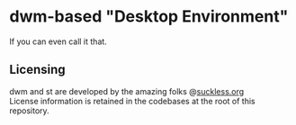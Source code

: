# dwm-based "Desktop Environment"

If you can even call it that.

## Licensing

dwm and st are developed by the amazing folks @[suckless.org](https://suckless.org/)  
License information is retained in the codebases at the root of this repository.

